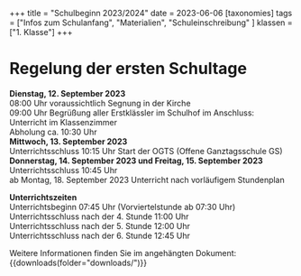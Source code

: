 +++
title = "Schulbeginn 2023/2024"
date = 2023-06-06
[taxonomies]
tags = ["Infos zum Schulanfang", "Materialien", "Schuleinschreibung" ]
klassen = ["1. Klasse"]
+++




# Regelung der ersten Schultage
**Dienstag, 12. September 2023**  
08:00 Uhr voraussichtlich Segnung in der Kirche  
09:00 Uhr Begrüßung aller Erstklässler im Schulhof im Anschluss: Unterricht im Klassenzimmer  
Abholung ca. 10:30 Uhr  
**Mittwoch, 13. September 2023**  
Unterrichtsschluss 10:15 Uhr 
Start der OGTS (Offene Ganztagsschule GS)
**Donnerstag, 14. September 2023 und Freitag, 15. September 2023**  
Unterrichtsschluss 10:45 Uhr  
ab Montag, 18. September 2023 Unterricht nach vorläufigem Stundenplan

<!-- more -->

**Unterrichtszeiten**  
Unterrichtsbeginn 07:45 Uhr (Vorviertelstunde ab 07:30 Uhr)      
Unterrichtsschluss nach der 4. Stunde 11:00 Uhr  
Unterrichtsschluss nach der 5. Stunde 12:00 Uhr  
Unterrichtsschluss nach der 6. Stunde 12:45 Uhr  

Weitere Informationen finden Sie im angehängten Dokument:
{{downloads(folder="downloads/")}} 
